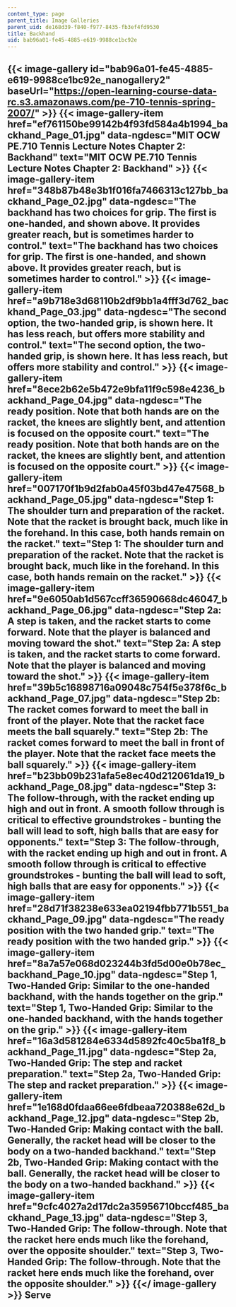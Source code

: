 ```yaml
---
content_type: page
parent_title: Image Galleries
parent_uid: de168d39-f840-f977-8435-fb3ef4fd9530
title: Backhand
uid: bab96a01-fe45-4885-e619-9988ce1bc92e
---
```


{{< image-gallery id="bab96a01-fe45-4885-e619-9988ce1bc92e_nanogallery2" baseUrl="https://open-learning-course-data-rc.s3.amazonaws.com/pe-710-tennis-spring-2007/" >}}
{{< image-gallery-item href="ef761150be99142b4f93fd584a4b1994_backhand_Page_01.jpg" data-ngdesc="MIT OCW PE.710 Tennis Lecture Notes Chapter 2: Backhand" text="MIT OCW PE.710 Tennis Lecture Notes Chapter 2: Backhand" >}}
{{< image-gallery-item href="348b87b48e3b1f016fa7466313c127bb_backhand_Page_02.jpg" data-ngdesc="The backhand has two choices for grip. The first is one-handed, and shown above. It provides greater reach, but is sometimes harder to control." text="The backhand has two choices for grip. The first is one-handed, and shown above. It provides greater reach, but is sometimes harder to control." >}}
{{< image-gallery-item href="a9b718e3d68110b2df9bb1a4fff3d762_backhand_Page_03.jpg" data-ngdesc="The second option, the two-handed grip, is shown here. It has less reach, but offers more stability and control." text="The second option, the two-handed grip, is shown here. It has less reach, but offers more stability and control." >}}
{{< image-gallery-item href="8ece2b62e5b472e9bfa11f9c598e4236_backhand_Page_04.jpg" data-ngdesc="The ready position. Note that both hands are on the racket, the knees are slightly bent, and attention is focused on the opposite court." text="The ready position. Note that both hands are on the racket, the knees are slightly bent, and attention is focused on the opposite court." >}}
{{< image-gallery-item href="007170f1b9d2fab0a45f03bd47e47568_backhand_Page_05.jpg" data-ngdesc="Step 1: The shoulder turn and preparation of the racket. Note that the racket is brought back, much like in the forehand. In this case, both hands remain on the racket." text="Step 1: The shoulder turn and preparation of the racket. Note that the racket is brought back, much like in the forehand. In this case, both hands remain on the racket." >}}
{{< image-gallery-item href="9e6050ab1d567ccff36590668dc46047_backhand_Page_06.jpg" data-ngdesc="Step 2a: A step is taken, and the racket starts to come forward. Note that the player is balanced and moving toward the shot." text="Step 2a: A step is taken, and the racket starts to come forward. Note that the player is balanced and moving toward the shot." >}}
{{< image-gallery-item href="39b5c16898716a09048c754f5e378f6c_backhand_Page_07.jpg" data-ngdesc="Step 2b: The racket comes forward to meet the ball in front of the player. Note that the racket face meets the ball squarely." text="Step 2b: The racket comes forward to meet the ball in front of the player. Note that the racket face meets the ball squarely." >}}
{{< image-gallery-item href="b23bb09b231afa5e8ec40d212061da19_backhand_Page_08.jpg" data-ngdesc="Step 3: The follow-through, with the racket ending up high and out in front. A smooth follow through is critical to effective groundstrokes - bunting the ball will lead to soft, high balls that are easy for opponents." text="Step 3: The follow-through, with the racket ending up high and out in front. A smooth follow through is critical to effective groundstrokes - bunting the ball will lead to soft, high balls that are easy for opponents." >}}
{{< image-gallery-item href="28d71f38238e633ea02194fbb771b551_backhand_Page_09.jpg" data-ngdesc="The ready position with the two handed grip." text="The ready position with the two handed grip." >}}
{{< image-gallery-item href="8a7a57e068d023244b3fd5d00e0b78ec_backhand_Page_10.jpg" data-ngdesc="Step 1, Two-Handed Grip: Similar to the one-handed backhand, with the hands together on the grip." text="Step 1, Two-Handed Grip: Similar to the one-handed backhand, with the hands together on the grip." >}}
{{< image-gallery-item href="16a3d581284e6334d5892fc40c5ba1f8_backhand_Page_11.jpg" data-ngdesc="Step 2a, Two-Handed Grip: The step and racket preparation." text="Step 2a, Two-Handed Grip: The step and racket preparation." >}}
{{< image-gallery-item href="1e168d0fdaa66ee6fdbeaa720388e62d_backhand_Page_12.jpg" data-ngdesc="Step 2b, Two-Handed Grip: Making contact with the ball. Generally, the racket head will be closer to the body on a two-handed backhand." text="Step 2b, Two-Handed Grip: Making contact with the ball. Generally, the racket head will be closer to the body on a two-handed backhand." >}}
{{< image-gallery-item href="9cfc4027a2d17dc2a35956710bccf485_backhand_Page_13.jpg" data-ngdesc="Step 3, Two-Handed Grip: The follow-through. Note that the racket here ends much like the forehand, over the opposite shoulder." text="Step 3, Two-Handed Grip: The follow-through. Note that the racket here ends much like the forehand, over the opposite shoulder." >}}
{{</ image-gallery >}}
Serve
-----